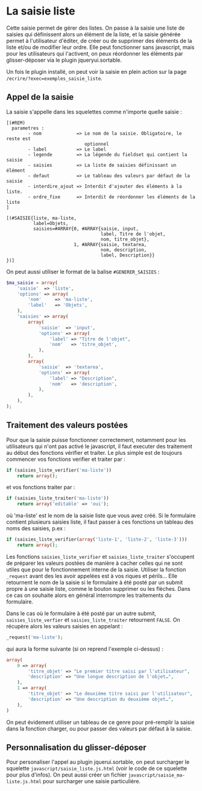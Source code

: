 
La saisie liste
===============

Cette saisie permet de gérer des listes. On passe à la saisie une
liste de saisies qui définissent alors un élément de la liste, et la
saisie générée permet à l'utilisateur d'éditer, de créer ou de
supprimer des éléments de la liste et/ou de modifier leur ordre. Elle
peut fonctionner sans javascript, mais pour les utilisateurs qui
l'activent, on peux réordonner les éléments par glisser-déposer via le
plugin jqueryui.sortable.

Un fois le plugin installé, on peut voir la saisie en plein action sur
la page `/ecrire/?exec=exemples_saisie_liste`.

Appel de la saisie
------------------

La saisie s'appelle dans les squelettes comme n'importe quelle saisie :

```
[(#REM)
  parametres :
        - nom             => Le nom de la saisie. Obligatoire, le reste est
                             optionnel
        - label           => Le label
        - legende         => La légende du fieldset qui contient la saisie
        - saisies         => La liste de saisies définissant un élément
        - defaut          => Le tableau des valeurs par défaut de la saisie
        - interdire_ajout => Interdit d'ajouter des éléments à la liste.
        - ordre_fixe      => Interdit de réordonner les éléments de la liste
]

[(#SAISIE{liste, ma-liste,
          label=Objets,
          saisies=#ARRAY{0, #ARRAY{saisie, input,
                                   label, Titre de l'objet,
                                   nom, titre_objet},
                         1, #ARRAY{saisie, textarea,
                                   nom, description,
                                   label, Description}}
})]
```

On peut aussi utiliser le format de la balise `#GENERER_SAISIES` :

```php
$ma_saisie = array(
    'saisie'  => 'liste',
    'options' => array(
        'nom'     => 'ma-liste',
        'label'   => 'Objets',
    ),
    'saisies' => array(
        array(
            'saisie'  => 'input',
            'options' => array(
                'label' => "Titre de l'objet",
                'nom'   => 'titre_objet',
            ),
        ),
        array(
            'saisie'  => 'textarea',
            'options' => array(
                'label' => "Description",
                'nom'   => 'description',
            ),
        ),
    ),
);
```

Traitement des valeurs postées
------------------------------

Pour que la saisie puisse fonctionner correctement, notamment pour les
utilisateurs qui n'ont pas activé le javascript, il faut executer des
traitement au début des fonctions vérifier et traiter. Le plus simple
est de toujours commencer vos fonctions verifier et traiter par :

```php
if (saisies_liste_verifier('ma-liste'))
    return array();
```

et vos fonctions traiter par :

```php
if (saisies_liste_traiter('ma-liste'))
    return array('editable' => 'oui');
```

où 'ma-liste' est le nom de la saisie liste que vous avez créé. Si le
formulaire contient plusieurs saisies liste, il faut passer à ces
fonctions un tableau des noms des saisies, p.ex :

```php
if (saisies_liste_verifier(array('liste-1', 'liste-2', 'liste-3')))
    return array();
```

Les fonctions `saisies_liste_verifier` et `saisies_liste_traiter`
s'occupent de préparer les valeurs postées de manière à cacher celles
qui ne sont utiles que pour le fonctionnement interne de la
saisie. Utiliser la fonction `_request` avant des les avoir appelées
est à vos riques et périls… Elle retournent le nom de la saisie si le
formulaire à été posté par un submit propre à une saisie liste, comme
le bouton supprimer ou les flèches. Dans ce cas on souhaite alors en
général interrompre les traitements du formulaire.

Dans le cas où le formulaire à été posté par un autre submit,
`saisies_liste_verfier` et `saisies_liste_traiter` retournent
`FALSE`. On récupère alors les valeurs saisies en appelant :

```php
_request('ma-liste');
```

qui aura la forme suivante (si on reprend l'exemple ci-dessus) :

```php
array(
    0 => array(
        'titre_objet' => "Le premier titre saisi par l'utilisateur",
        'description' => "Une longue description de l'objet…",
    ),
    1 => array(
        'titre_objet' => "Le deuxième titre saisi par l'utilisateur",
        'description' => "Une description du deuxième objet…",
    ),
)
```

On peut évidement utiliser un tableau de ce genre pour pré-remplir la
saisie dans la fonction charger, ou pour passer des valeurs par défaut
à la saisie.

Personnalisation du glisser-déposer
-----------------------------------

Pour personaliser l'appel au plugin jquerui.sortable, on peut
surcharger le squelette `javascript/saisie_liste.js.html` (voir le
code de ce squelette pour plus d'infos). On peut aussi créer un
fichier `javascript/saisie_ma-liste.js.html` pour surcharger une
saisie particulière.
